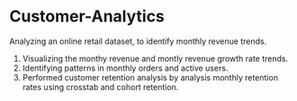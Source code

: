 # Customer-Analytics

Analyzing an online retail dataset, to identify monthly revenue trends.

1. Visualizing the monthy revenue and montly revenue growth rate trends.
2. Identifying patterns in monthly orders and active users.
3. Performed customer retention analysis by analysis monthly retention rates using crosstab and cohort retention. 
